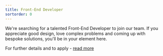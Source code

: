 ```yaml
---
title: Front-End Developer
sortorder: 0
---
```


We're searching for a talented Front-End Developer to join our team. If you
appreciate good design, love complex problems and coming up with bespoke
solutions, you'll be in your element here.

For further details and to apply - [read more](https://kin.co.nz/jobs/job-listing/?id=1368236)
